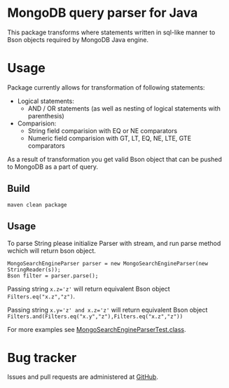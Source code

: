 # MongoDB query parser for Java
This package transforms where statements written in sql-like manner to Bson objects required by MongoDB Java engine.

# Usage
Package currently allows for transformation of following statements:
* Logical statements:
  * AND / OR statements (as well as nesting of logical statements with parenthesis)
* Comparision:
  * String field comparision with EQ or NE comparators
  * Numeric field comparision with GT, LT, EQ, NE, LTE, GTE comparators

As a result of transformation you get valid Bson object that can be pushed to MongoDB as a part of query.

## Build
`maven clean package`

## Usage
To parse String please initialize Parser with stream, and run parse method wchich will return bson object.

    MongoSearchEngineParser parser = new MongoSearchEngineParser(new StringReader(s));
    Bson filter = parser.parse();

Passing string `x.z='z'` will return equivalent Bson object `Filters.eq("x.z","z")`.

Passing string `x.y='z' and x.z='z'` will return equivalent Bson object `Filters.and(Filters.eq("x.y","z"),Filters.eq("x.z","z"))`

For more examples see [MongoSearchEngineParserTest.class](https://github.com/pwszpl/mongodb-search-parser-for-java/blob/main/src/test/java/mongo/parser/MongoSearchEngineParserTest.java).



# Bug tracker
Issues and pull requests are administered at [GitHub](https://github.com/pwszpl/mongodb-search-parser-for-java).
